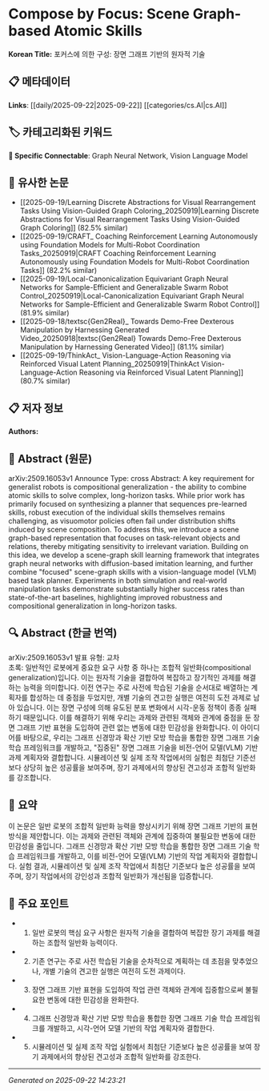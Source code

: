 # Compose by Focus: Scene Graph-based Atomic Skills

**Korean Title:** 포커스에 의한 구성: 장면 그래프 기반의 원자적 기술

## 📋 메타데이터

**Links**: [[daily/2025-09-22|2025-09-22]] [[categories/cs.AI|cs.AI]]

## 🏷️ 카테고리화된 키워드
**🔗 Specific Connectable**: Graph Neural Network, Vision Language Model

## 🔗 유사한 논문
- [[2025-09-19/Learning Discrete Abstractions for Visual Rearrangement Tasks Using Vision-Guided Graph Coloring_20250919|Learning Discrete Abstractions for Visual Rearrangement Tasks Using Vision-Guided Graph Coloring]] (82.5% similar)
- [[2025-09-19/CRAFT_ Coaching Reinforcement Learning Autonomously using Foundation Models for Multi-Robot Coordination Tasks_20250919|CRAFT Coaching Reinforcement Learning Autonomously using Foundation Models for Multi-Robot Coordination Tasks]] (82.2% similar)
- [[2025-09-19/Local-Canonicalization Equivariant Graph Neural Networks for Sample-Efficient and Generalizable Swarm Robot Control_20250919|Local-Canonicalization Equivariant Graph Neural Networks for Sample-Efficient and Generalizable Swarm Robot Control]] (81.9% similar)
- [[2025-09-18/textsc{Gen2Real}_ Towards Demo-Free Dexterous Manipulation by Harnessing Generated Video_20250918|textsc{Gen2Real} Towards Demo-Free Dexterous Manipulation by Harnessing Generated Video]] (81.1% similar)
- [[2025-09-19/ThinkAct_ Vision-Language-Action Reasoning via Reinforced Visual Latent Planning_20250919|ThinkAct Vision-Language-Action Reasoning via Reinforced Visual Latent Planning]] (80.7% similar)

## 📋 저자 정보

**Authors:** 

## 📄 Abstract (원문)

arXiv:2509.16053v1 Announce Type: cross 
Abstract: A key requirement for generalist robots is compositional generalization - the ability to combine atomic skills to solve complex, long-horizon tasks. While prior work has primarily focused on synthesizing a planner that sequences pre-learned skills, robust execution of the individual skills themselves remains challenging, as visuomotor policies often fail under distribution shifts induced by scene composition. To address this, we introduce a scene graph-based representation that focuses on task-relevant objects and relations, thereby mitigating sensitivity to irrelevant variation. Building on this idea, we develop a scene-graph skill learning framework that integrates graph neural networks with diffusion-based imitation learning, and further combine "focused" scene-graph skills with a vision-language model (VLM) based task planner. Experiments in both simulation and real-world manipulation tasks demonstrate substantially higher success rates than state-of-the-art baselines, highlighting improved robustness and compositional generalization in long-horizon tasks.

## 🔍 Abstract (한글 번역)

arXiv:2509.16053v1 발표 유형: 교차  
초록: 일반적인 로봇에게 중요한 요구 사항 중 하나는 조합적 일반화(compositional generalization)입니다. 이는 원자적 기술을 결합하여 복잡하고 장기적인 과제를 해결하는 능력을 의미합니다. 이전 연구는 주로 사전에 학습된 기술을 순서대로 배열하는 계획자를 합성하는 데 중점을 두었지만, 개별 기술의 견고한 실행은 여전히 도전 과제로 남아 있습니다. 이는 장면 구성에 의해 유도된 분포 변화에서 시각-운동 정책이 종종 실패하기 때문입니다. 이를 해결하기 위해 우리는 과제와 관련된 객체와 관계에 중점을 둔 장면 그래프 기반 표현을 도입하여 관련 없는 변동에 대한 민감성을 완화합니다. 이 아이디어를 바탕으로, 우리는 그래프 신경망과 확산 기반 모방 학습을 통합한 장면 그래프 기술 학습 프레임워크를 개발하고, "집중된" 장면 그래프 기술을 비전-언어 모델(VLM) 기반 과제 계획자와 결합합니다. 시뮬레이션 및 실제 조작 작업에서의 실험은 최첨단 기준선보다 상당히 높은 성공률을 보여주며, 장기 과제에서의 향상된 견고성과 조합적 일반화를 강조합니다.

## 📝 요약

이 논문은 일반 로봇의 조합적 일반화 능력을 향상시키기 위해 장면 그래프 기반의 표현 방식을 제안합니다. 이는 과제와 관련된 객체와 관계에 집중하여 불필요한 변동에 대한 민감성을 줄입니다. 그래프 신경망과 확산 기반 모방 학습을 통합한 장면 그래프 기술 학습 프레임워크를 개발하고, 이를 비전-언어 모델(VLM) 기반의 작업 계획자와 결합합니다. 실험 결과, 시뮬레이션 및 실제 조작 작업에서 최첨단 기준보다 높은 성공률을 보여주며, 장기 작업에서의 강인성과 조합적 일반화가 개선됨을 입증합니다.

## 🎯 주요 포인트

- 1. 일반 로봇의 핵심 요구 사항은 원자적 기술을 결합하여 복잡한 장기 과제를 해결하는 조합적 일반화 능력이다.

- 2. 기존 연구는 주로 사전 학습된 기술을 순차적으로 계획하는 데 초점을 맞추었으나, 개별 기술의 견고한 실행은 여전히 도전 과제이다.

- 3. 장면 그래프 기반 표현을 도입하여 작업 관련 객체와 관계에 집중함으로써 불필요한 변동에 대한 민감성을 완화한다.

- 4. 그래프 신경망과 확산 기반 모방 학습을 통합한 장면 그래프 기술 학습 프레임워크를 개발하고, 시각-언어 모델 기반의 작업 계획자와 결합한다.

- 5. 시뮬레이션 및 실제 조작 작업 실험에서 최첨단 기준보다 높은 성공률을 보여 장기 과제에서의 향상된 견고성과 조합적 일반화를 강조한다.

---

*Generated on 2025-09-22 14:23:21*